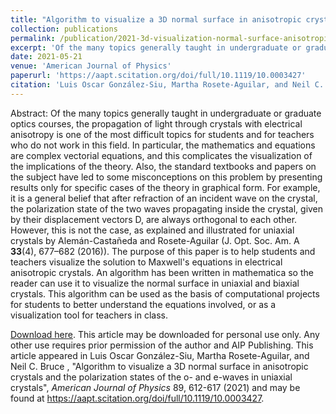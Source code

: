 ```yaml
---
title: "Algorithm to visualize a 3D normal surface in anisotropic crystals and the polarization states of the o- and e-waves in uniaxial crystals"
collection: publications
permalink: /publication/2021-3d-visualization-normal-surface-anisotropic-media
excerpt: 'Of the many topics generally taught in undergraduate or graduate optics courses, the propagation of light through crystals with electrical anisotropy is one of the most difficult topics for students and for teachers who do not work in this field. The purpose of this paper is to help students and teachers visualize the solution to Maxwell''s equations in electrical anisotropic crystals. An algorithm has been written in mathematica so the reader can use it to visualize the normal surface in uniaxial and biaxial crystals.'
date: 2021-05-21
venue: 'American Journal of Physics'
paperurl: 'https://aapt.scitation.org/doi/full/10.1119/10.0003427'
citation: 'Luis Oscar González-Siu, Martha Rosete-Aguilar, and Neil C. Bruce , &quot;Algorithm to visualize a 3D normal surface in anisotropic crystals and the polarization states of the o- and e-waves in uniaxial crystals&quot;, <i>American Journal of Physics</i> 89, 612-617 (2021)'
---
```


Abstract: Of the many topics generally taught in undergraduate or graduate optics courses, the propagation of light through crystals with electrical anisotropy is one of the most difficult topics for students and for teachers who do not work in this field. In particular, the mathematics and equations are complex vectorial equations, and this complicates the visualization of the implications of the theory. Also, the standard textbooks and papers on the subject have led to some misconceptions on this problem by presenting results only for specific cases of the theory in graphical form. For example, it is a general belief that after refraction of an incident wave on the crystal, the polarization state of the two waves propagating inside the crystal, given by their displacement vectors D, are always orthogonal to each other. However, this is not the case, as explained and illustrated for uniaxial crystals by Alemán-Castañeda and Rosete-Aguilar (J. Opt. Soc. Am. A <b>33</b>(4), 677–682 (2016)). The purpose of this paper is to help students and teachers visualize the solution to Maxwell's equations in electrical anisotropic crystals. An algorithm has been written in mathematica so the reader can use it to visualize the normal surface in uniaxial and biaxial crystals. This algorithm can be used as the basis of computational projects for students to better understand the equations involved, or as a visualization tool for teachers in class.

[Download here](oscarglzsiu.github.io/files/AJP21-AR-00009.pdf). This article may be downloaded for personal use only. Any other use requires prior permission of the author and AIP Publishing. This article appeared in Luis Oscar González-Siu, Martha Rosete-Aguilar, and Neil C. Bruce , "Algorithm to visualize a 3D normal surface in anisotropic crystals and the polarization states of the o- and e-waves in uniaxial crystals", <i>American Journal of Physics</i> 89, 612-617 (2021) and may be found at https://aapt.scitation.org/doi/full/10.1119/10.0003427.
